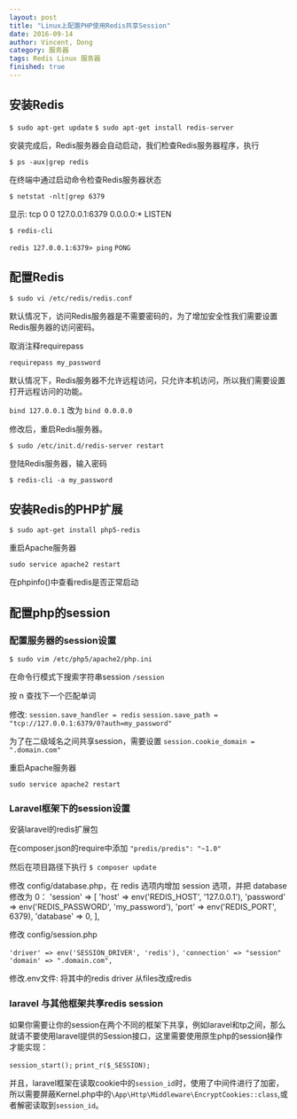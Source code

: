 ```yaml
---
layout: post
title: "Linux上配置PHP使用Redis共享Session"
date: 2016-09-14
author: Vincent, Dong
category: 服务器
tags: Redis Linux 服务器
finished: true
---
```


## 安装Redis

`$ sudo apt-get update`
`$ sudo apt-get install redis-server`

安装完成后，Redis服务器会自动启动，我们检查Redis服务器程序，执行

`$ ps -aux|grep redis`

在终端中通过启动命令检查Redis服务器状态

`$ netstat -nlt|grep 6379`

显示: tcp 0 0 127.0.0.1:6379 0.0.0.0:* LISTEN

`$ redis-cli`

`redis 127.0.0.1:6379> ping`
`PONG`

## 配置Redis

`$ sudo vi /etc/redis/redis.conf`

默认情况下，访问Redis服务器是不需要密码的，为了增加安全性我们需要设置Redis服务器的访问密码。

取消注释requirepass

`requirepass my_password`

默认情况下，Redis服务器不允许远程访问，只允许本机访问，所以我们需要设置打开远程访问的功能。

`bind 127.0.0.1` 改为 `bind 0.0.0.0`

修改后，重启Redis服务器。

`$ sudo /etc/init.d/redis-server restart`

登陆Redis服务器，输入密码

`$ redis-cli -a my_password`

## 安装Redis的PHP扩展

`$ sudo apt-get install php5-redis`

重启Apache服务器

`sudo service apache2 restart`

在phpinfo()中查看redis是否正常启动

## 配置php的session

### 配置服务器的session设置

`$ sudo vim /etc/php5/apache2/php.ini`

在命令行模式下搜索字符串session
`/session`

按 n 查找下一个匹配单词

修改:
`session.save_handler = redis`
`session.save_path = "tcp://127.0.0.1:6379/0?auth=my_password"`

为了在二级域名之间共享session，需要设置
`session.cookie_domain = ".domain.com"`

重启Apache服务器

`sudo service apache2 restart`

### Laravel框架下的session设置

安装laravel的redis扩展包

在composer.json的require中添加
`"predis/predis": "~1.0"`

然后在项目路径下执行
`$ composer update`

修改 config/database.php，在 redis 选项内增加 session 选项，并把 database 修改为 0：
'session' => [
     'host'     => env('REDIS_HOST', '127.0.0.1'),
     'password' => env('REDIS_PASSWORD', 'my_password'),
     'port'     => env('REDIS_PORT', 6379),
     'database' => 0,
],

修改 config/session.php

`'driver' => env('SESSION_DRIVER', 'redis'),`
`'connection' => "session"`
`'domain' => ".domain.com",`

修改.env文件:
将其中的redis driver 从files改成redis

### laravel 与其他框架共享redis session
如果你需要让你的session在两个不同的框架下共享，例如laravel和tp之间，那么就请不要使用laravel提供的Session接口，这里需要使用原生php的session操作才能实现：

`session_start();`
`print_r($_SESSION);`

并且，laravel框架在读取cookie中的`session_id`时，使用了中间件进行了加密，所以需要屏蔽Kernel.php中的`\App\Http\Middleware\EncryptCookies::class`,或者解密读取到`session_id`。